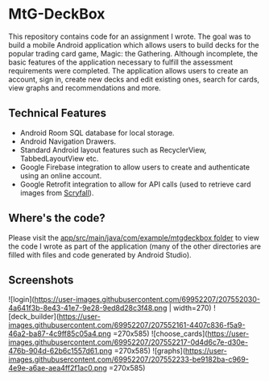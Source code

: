 # MtG-DeckBox

This repository contains code for an assignment I wrote. The goal was to build a mobile Android application which allows users to build decks for the popular
trading card game, Magic: the Gathering. Although incomplete, the basic features of the application necessary to fulfill the assessment requirements were
completed. The application allows users to create an account, sign in, create new decks and edit existing ones, search for cards, view graphs and recommendations
and more.

## Technical Features
* Android Room SQL database for local storage.
* Android Navigation Drawers.
* Standard Android layout features such as RecyclerView, TabbedLayoutView etc.
* Google Firebase integration to allow users to create and authenticate using an online account.
* Google Retrofit integration to allow for API calls (used to retrieve card images from [Scryfall](https://scryfall.com/)).

## Where's the code?
Please visit the [app/src/main/java/com/example/mtgdeckbox folder](https://github.com/TPBarker/MtG-DeckBox/tree/master/app/src/main/java/com/example/mtgdeckbox) to
view the code I wrote as part of the application (many of the other directories are filled with files and code generated by Android Studio).

## Screenshots

![login](https://user-images.githubusercontent.com/69952207/207552030-4a641f3b-8e43-41e7-9e28-9ed8d28c3f48.png | width=270)
![deck_builder](https://user-images.githubusercontent.com/69952207/207552161-4407c836-f5a9-46a2-ba87-4c9ff85c05a4.png =270x585)
![choose_cards](https://user-images.githubusercontent.com/69952207/207552217-0d4d6c7e-d30e-476b-904d-62b6c1557d61.png =270x585)
![graphs](https://user-images.githubusercontent.com/69952207/207552233-be9182ba-c969-4e9e-a6ae-aea4ff2f1ac0.png =270x585)
